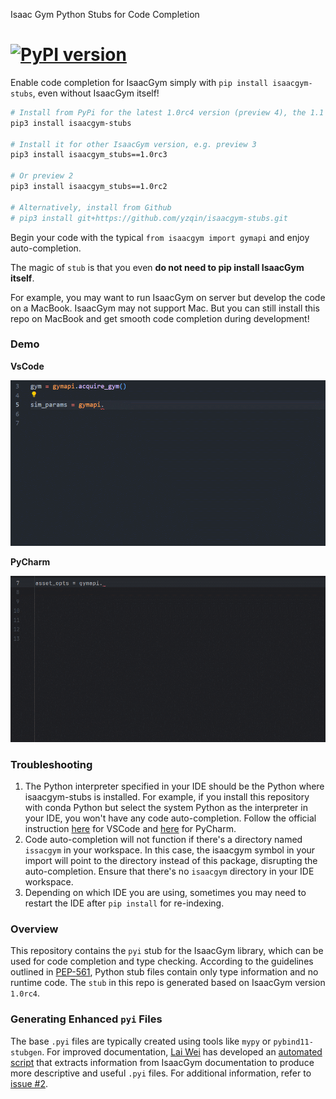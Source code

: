 Isaac Gym Python Stubs for Code Completion

[![PyPI version](https://badge.fury.io/py/isaacgym-stubs.svg)](https://badge.fury.io/py/isaacgym-stubs)
==========================================

Enable code completion for IsaacGym simply with `pip install isaacgym-stubs`, even without IsaacGym itself!

```bash
# Install from PyPi for the latest 1.0rc4 version (preview 4), the 1.1 in 1.1rc4 of the package version means enhanced stub, it still corresponds to isaacgym 1.0rc4
pip3 install isaacgym-stubs

# Install it for other IsaacGym version, e.g. preview 3
pip3 install isaacgym_stubs==1.0rc3

# Or preview 2
pip3 install isaacgym_stubs==1.0rc2

# Alternatively, install from Github
# pip3 install git+https://github.com/yzqin/isaacgym-stubs.git

```

Begin your code with the typical `from isaacgym import gymapi` and enjoy auto-completion.

The magic of `stub` is that you even **do not need to pip install IsaacGym itself**.

For example, you may want to run IsaacGym on server but develop the code on a MacBook.
IsaacGym may not support Mac. But you can still install this repo on MacBook and get smooth code completion during
development!

### Demo

**VsCode**

![VsCode Demo](files/vscode.gif)

**PyCharm**

![PyCharm Demo](files/pycharm.gif)

### Troubleshooting

1. The Python interpreter specified in your IDE should be the Python where isaacgym-stubs is installed. For
   example, if you install this repository with conda Python but select the system Python as the interpreter in your
   IDE, you won't have any code auto-completion. Follow the official instruction
   [here](https://code.visualstudio.com/docs/python/environments) for VSCode
   and [here](https://www.jetbrains.com/help/pycharm/configuring-python-interpreter.html) for PyCharm.
2. Code auto-completion will not function if there's a directory named `issacgym` in your workspace. In this
   case, the isaacgym symbol in your import will point to the directory instead of this package, disrupting the
   auto-completion. Ensure that there's no `isaacgym` directory in your IDE workspace.
3. Depending on which IDE you are using, sometimes you may need to restart the IDE after `pip install` for re-indexing.

### Overview

This repository contains the `pyi` stub for the IsaacGym library, which can be used for code completion and type
checking.
According to the guidelines outlined in [PEP-561](https://peps.python.org/pep-0561/), Python stub files contain only
type information and no runtime code.
The `stub` in this repo is generated based on IsaacGym version `1.0rc4`.

### Generating Enhanced `pyi` Files

The base `.pyi` files are typically created using tools like `mypy` or `pybind11-stubgen`. For improved
documentation, [Lai Wei](https://github.com/I-am-Future) has developed
an [automated script](https://github.com/I-am-Future/isaacgym-stubs-enhanced/blob/enhanced/enhance-pyi.ipynb) that
extracts information from IsaacGym
documentation to produce more descriptive and useful `.pyi` files. For additional information, refer
to [issue #2](https://github.com/yzqin/isaacgym-stubs/issues/2).


